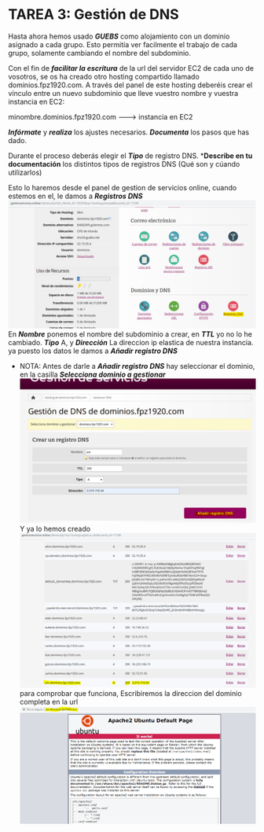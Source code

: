 # TAREA 3: Gestión de DNS
Hasta ahora hemos usado ***GUEBS*** como alojamiento con un dominio asignado a cada grupo. Esto permitía ver facilmente el trabajo de cada grupo, solamente cambiando el nombre del subdominio.

Con el fin de ***facilitar la escritura*** de la url del servidor EC2 de cada uno de vosotros, se os ha creado otro hosting compartido llamado dominios.fpz1920.com. A través del panel de este hosting deberéis crear el vínculo entre un nuevo subdominio que lleve vuestro nombre y vuestra instancia en EC2:

minombre.dominios.fpz1920.com ---> instancia en EC2

***Infórmate*** y ***realiza*** los ajustes necesarios. ***Documenta*** los pasos que has dado.

Durante el proceso deberás elegir el ***Tipo*** de registro DNS. ***Describe en tu documentación** los distintos tipos de registros DNS (Qué son y cúando utilizarlos)

Esto lo haremos desde el panel de gestion de servicios online, cuando estemos en el, le damos a ***Registros DNS***
![](images/tarea03md/captura01.png)
En ***Nombre*** ponemos el nombre del subdominio a crear, en ***TTL*** yo no lo he cambiado. ***Tipo*** A, y ***Dirección*** La direccion ip elastica de nuestra instancia. ya puesto los datos le damos a ***Añadir registro DNS***
* NOTA: Antes de darle a ***Añadir registro DNS*** hay seleccionar el dominio, en la casilla ***Selecciona dominio a gestionar***
![](images/tarea03md/captura02.png)
Y ya lo hemos creado
![](images/tarea03md/captura03.png)
para comprobar que funciona, Escribiremos la direccion del dominio completa en la url
![](images/tarea03md/captura04.png)
